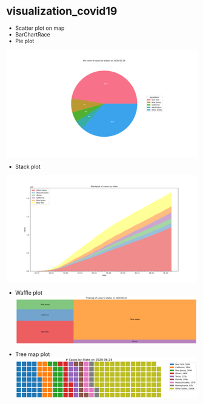 # visualization_covid19

* Scatter plot on map 
* BarChartRace
* Pie plot

![plot](https://raw.githubusercontent.com/aawe44/visualization_covid19/master/pic/pieplot.png?token=AKPDVTYWBAHHYVIHLR7CGMS7AGNQ4)

* Stack plot 

![StackPlot](https://raw.githubusercontent.com/aawe44/visualization_covid19/master/pic/stackplot.png?token=AKPDVTYX67BDNF7FPQOGKLS7AGNRI)


* Waffle plot 
![Waffle](https://raw.githubusercontent.com/aawe44/visualization_covid19/master/pic/Treemap.png?token=AKPDVTZTOVZSULBBW5TC2IS7AGNJC)

* Tree map plot
![Treemap](https://raw.githubusercontent.com/aawe44/visualization_covid19/master/pic/waffle_plot.png?token=AKPDVT7ES3ZK2ZDBHBMQGXS7AGNJQ)  

